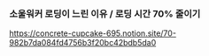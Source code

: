 ### 소울워커 로딩이 느린 이유 / 로딩 시간 70% 줄이기
https://concrete-cupcake-695.notion.site/70-982b7da084fd4756b3f20bc42bdb5da0
